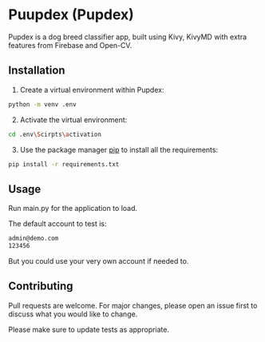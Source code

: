 # Puupdex (Pupdex)

Pupdex is a dog breed classifier app, built using Kivy, KivyMD with extra features from Firebase and Open-CV.

## Installation

1. Create a virtual environment within Pupdex:

```bash
python -m venv .env
```

2. Activate the virtual environment:

```bash
cd .env\Scirpts\activation
```

3. Use the package manager [pip](https://pip.pypa.io/en/stable/) to install all the requirements:

```bash
pip install -r requirements.txt
```

## Usage

Run main.py for the application to load.

The default account to test is:

```bash
admin@demo.com
123456
```

But you could use your very own account if needed to. 

## Contributing

Pull requests are welcome. For major changes, please open an issue first
to discuss what you would like to change.

Please make sure to update tests as appropriate.
